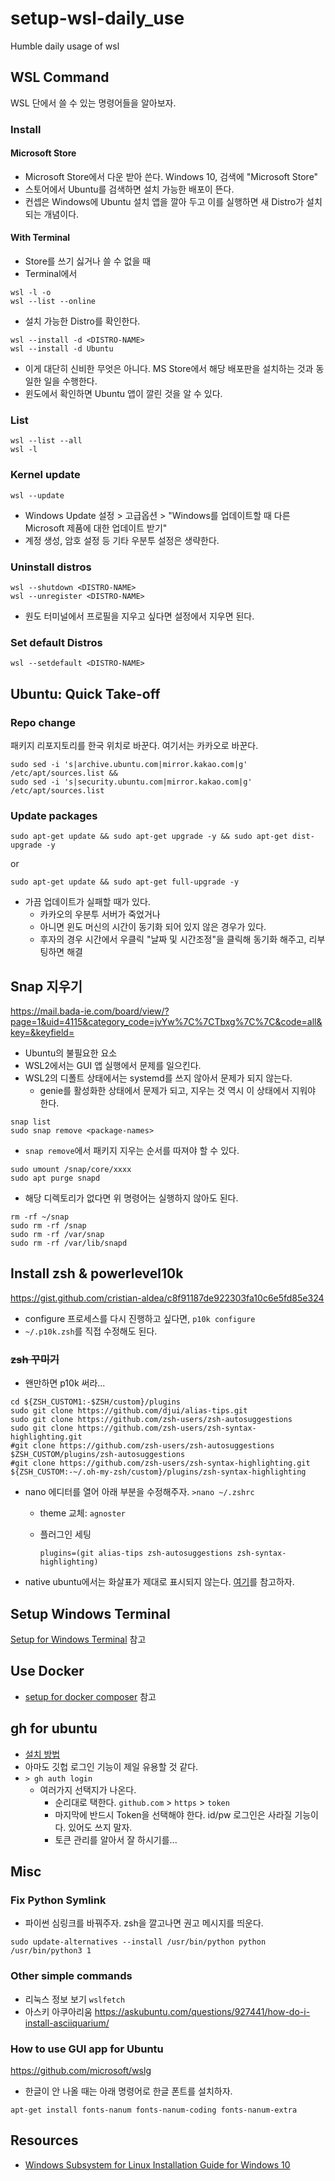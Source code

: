 # setup-wsl-daily_use
Humble daily usage of wsl

## WSL Command 

WSL 단에서 쓸 수 있는 명령어들을 알아보자. 

### Install 

#### Microsoft Store

- Microsoft Store에서 다운 받아 쓴다. Windows 10, 검색에 "Microsoft Store"
- 스토어에서 Ubuntu를 검색하면 설치 가능한 배포이 뜬다. 
- 컨셉은 Windows에 Ubuntu 설치 앱을 깔아 두고 이를 실행하면 새 Distro가 설치되는 개념이다. 

#### With Terminal 

- Store를 쓰기 싫거나 쓸 수 없을 때 
- Terminal에서  

```shell
wsl -l -o
wsl --list --online
```

- 설치 가능한 Distro를 확인한다. 

```shell
wsl --install -d <DISTRO-NAME> 
wsl --install -d Ubuntu
```

- 이게 대단히 신비한 무엇은 아니다. MS Store에서 해당 배포판을 설치하는 것과 동일한 일을 수행한다. 
- 윈도에서 확인하면 Ubuntu 앱이 깔린 것을 알 수 있다. 

### List 

```shell
wsl --list --all 
wsl -l 
```

### Kernel update 

```shell 
wsl --update
```

- Windows Update 설정 > 고급옵션 > "Windows를 업데이트할 때 다른 Microsoft 제품에 대한 업데이트 받기" 
- 계정 생성, 암호 설정 등 기타 우분투 설정은 생략한다. 

### Uninstall distros 

```shell
wsl --shutdown <DISTRO-NAME>
wsl --unregister <DISTRO-NAME>
```

- 원도 터미널에서 프로필을 지우고 싶다면 설정에서 지우면 된다. 

### Set default Distros 

```shell
wsl --setdefault <DISTRO-NAME>
```

## Ubuntu: Quick Take-off 

### Repo change 

패키지 리포지토리를 한국 위치로 바꾼다. 여기서는 카카오로 바꾼다. 

```shell
sudo sed -i 's|archive.ubuntu.com|mirror.kakao.com|g' /etc/apt/sources.list &&
sudo sed -i 's|security.ubuntu.com|mirror.kakao.com|g' /etc/apt/sources.list
```

### Update packages 

```shell
sudo apt-get update && sudo apt-get upgrade -y && sudo apt-get dist-upgrade -y 
```

or

```shell
sudo apt-get update && sudo apt-get full-upgrade -y
```

- 가끔 업데이트가 실패할 때가 있다. 
  + 카카오의 우분투 서버가 죽었거나 
  + 아니면 윈도 머신의 시간이 동기화 되어 있지 않은 경우가 있다. 
  + 후자의 경우 시간에서 우클릭 "날짜 및 시간조정"을 클릭해 동기화 해주고, 리부팅하면 해결 

## Snap 지우기 

https://mail.bada-ie.com/board/view/?page=1&uid=4115&category_code=jvYw%7C%7CTbxg%7C%7C&code=all&key=&keyfield=

- Ubuntu의 불필요한 요소 
- WSL2에서는 GUI 앱 실행에서 문제를 일으킨다. 
- WSL2의 디폴트 상태에서는 systemd를 쓰지 않아서 문제가 되지 않는다. 
  + genie를 활성화한 상태에서 문제가 되고, 지우는 것 역시 이 상태에서 지워야 한다. 

```shell
snap list
sudo snap remove <package-names>
```

- `snap remove`에서 패키지 지우는 순서를 따져야 할 수 있다. 

```shell
sudo umount /snap/core/xxxx
sudo apt purge snapd
```

- 해당 디렉토리가 없다면 위 명령어는 실행하지 않아도 된다. 

```shell
rm -rf ~/snap
sudo rm -rf /snap
sudo rm -rf /var/snap
sudo rm -rf /var/lib/snapd
```


## Install zsh & powerlevel10k

https://gist.github.com/cristian-aldea/c8f91187de922303fa10c6e5fd85e324

- configure 프로세스를 다시 진행하고 싶다면, `p10k configure` 
- `~/.p10k.zsh`를 직접 수정해도 된다. 

### ~~zsh 꾸미기~~

- 왠만하면 p10k 써라... 

```shell
cd ${ZSH_CUSTOM1:-$ZSH/custom}/plugins
sudo git clone https://github.com/djui/alias-tips.git
sudo git clone https://github.com/zsh-users/zsh-autosuggestions
sudo git clone https://github.com/zsh-users/zsh-syntax-highlighting.git
#git clone https://github.com/zsh-users/zsh-autosuggestions $ZSH_CUSTOM/plugins/zsh-autosuggestions 
#git clone https://github.com/zsh-users/zsh-syntax-highlighting.git ${ZSH_CUSTOM:-~/.oh-my-zsh/custom}/plugins/zsh-syntax-highlighting
```

- nano 에디터를 열어 아래 부분을 수정해주자. `>nano ~/.zshrc`
  - theme 교체: `agnoster`
  - 플러그인 세팅 

    ```shell
    plugins=(git alias-tips zsh-autosuggestions zsh-syntax-highlighting)
    ```

- native ubuntu에서는 화살표가 제대로 표시되지 않는다. [여기](http://programmingskills.net/archives/115)를 참고하자. 

## Setup Windows Terminal 

[Setup for Windows Terminal](https://github.com/anarinsk/setup-windows_terminal/blob/main/README.md) 참고 

## Use Docker 

- [setup for docker composer](https://github.com/anarinsk/setup-docker_compose) 참고 

## gh for ubuntu 

- [설치 방법](https://github.com/cli/cli/blob/trunk/docs/install_linux.md)
- 아마도 깃헙 로그인 기능이 제일 유용할 것 같다. 
- `> gh auth login`
  - 여러가지 선택지가 나온다. 
    - 순리대로 택한다. `github.com` > `https` > `token`
    - 마지막에 반드시 Token을 선택해야 한다. id/pw 로그인은 사라질 기능이다. 있어도 쓰지 말자.
    - 토큰 관리를 알아서 잘 하시기를... 
## Misc

### Fix Python Symlink 

- 파이썬 심링크를 바꿔주자. zsh을 깔고나면 권고 메시지를 띄운다. 

```shell
sudo update-alternatives --install /usr/bin/python python /usr/bin/python3 1
```

### Other simple commands 

- 리눅스 정보 보기 `wslfetch`
- 아스키 아쿠아리움 https://askubuntu.com/questions/927441/how-do-i-install-asciiquarium/

### How to use GUI app for Ubuntu 

https://github.com/microsoft/wslg

- 한글이 안 나올 때는 아래 명령어로 한글 폰트를 설치하자. 

```shell
apt-get install fonts-nanum fonts-nanum-coding fonts-nanum-extra
```

## Resources 

- [Windows Subsystem for Linux Installation Guide for Windows 10](https://docs.microsoft.com/en-us/windows/wsl/install-win10)
